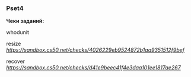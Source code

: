 ### Pset4

**Чеки заданий:**


whodunit

resize 
*https://sandbox.cs50.net/checks/4026229eb9524872b1aa9351512f9bef*

recover 
*https://sandbox.cs50.net/checks/d41e9beec41f4e3daa101ee1817ae267*

